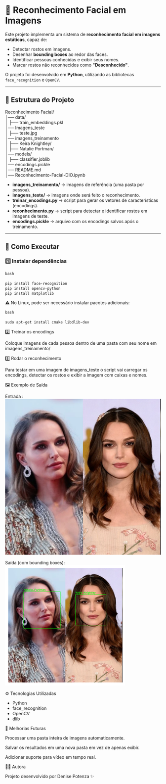 # 🔎 Reconhecimento Facial em Imagens

Este projeto implementa um sistema de **reconhecimento facial em imagens estáticas**, capaz de:

- Detectar rostos em imagens.
- Desenhar **bounding boxes** ao redor das faces.
- Identificar pessoas conhecidas e exibir seus nomes.
- Marcar rostos não reconhecidos como **"Desconhecido"**.

O projeto foi desenvolvido em **Python**, utilizando as bibliotecas `face_recognition` e `OpenCV`.

---

## 📂 Estrutura do Projeto  

Reconhecimento Facial/  
│── data/  
│ ├── train_embeddings.pkl  
│── Imagens_teste  
│ ├── teste.jpg  
│── imagens_treinamento  
│ ├── Keira Knightley/  
│ ├── Natalie Portman/  
│── models/  
│ ├── classifier.joblib  
│── encodings.pickle  
│── README.md  
│── Reconhecimento-Facial-DIO.ipynb  


- **imagens_treinamento/** → imagens de referência (uma pasta por pessoa).
- **imagens_teste/** → imagens onde será feito o reconhecimento.
- **treinar_encodings.py** → script para gerar os vetores de características (encodings).
- **reconhecimento.py** → script para detectar e identificar rostos em imagens de teste.
- **encodings.pickle** → arquivo com os encodings salvos após o treinamento.

---

## 🚀 Como Executar

### 1️⃣ Instalar dependências
```
bash

pip install face-recognition
pip install opencv-python
pip install matplotlib
```
 

⚠️ No Linux, pode ser necessário instalar pacotes adicionais:
```
bash

sudo apt-get install cmake libdlib-dev
```

2️⃣ Treinar os encodings

Coloque imagens de cada pessoa dentro de uma pasta com seu nome em imagens_treinamento/

3️⃣ Rodar o reconhecimento

Para testar em uma imagem de imagens_teste o script vai carregar os encodings, detectar os rostos e exibir a imagem com caixas e nomes.

🖼️ Exemplo de Saída

Entrada :  
![teste.jpg](/Imagens_teste/teste.jpg)

Saída (com bounding boxes):  
![Imagem de Teste](image.png)

⚙️ Tecnologias Utilizadas

* Python
* face_recognition
* OpenCV
* dlib

📌 Melhorias Futuras

Processar uma pasta inteira de imagens automaticamente.

Salvar os resultados em uma nova pasta em vez de apenas exibir.

Adicionar suporte para vídeo em tempo real.

👩‍💻 Autora

Projeto desenvolvido por Denise Potenza ✨
